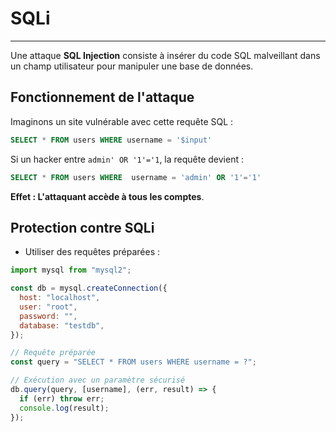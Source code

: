 # SQLi

---

Une attaque **SQL Injection** consiste à insérer du code SQL malveillant dans un champ utilisateur pour manipuler une base de données.

## Fonctionnement de l'attaque

Imaginons un site vulnérable avec cette requête SQL :

```sql
SELECT * FROM users WHERE username = '$input'
```

Si un hacker entre `admin' OR '1'='1`, la requête devient :

```sql
SELECT * FROM users WHERE  username = 'admin' OR '1'='1'
```

**Effet : L'attaquant accède à tous les comptes**.

## Protection contre SQLi

- Utiliser des requêtes préparées :

```javascript
import mysql from "mysql2";

const db = mysql.createConnection({
  host: "localhost",
  user: "root",
  password: "",
  database: "testdb",
});

// Requête préparée
const query = "SELECT * FROM users WHERE username = ?";

// Exécution avec un paramètre sécurisé
db.query(query, [username], (err, result) => {
  if (err) throw err;
  console.log(result);
});
```
